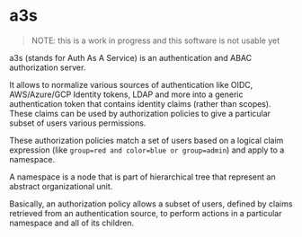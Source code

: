 # a3s

> NOTE: this is a work in progress and this software is not usable yet

a3s (stands for Auth As A Service) is an authentication and ABAC authorization
server.

It allows to normalize various sources of authentication like OIDC,
AWS/Azure/GCP Identity tokens, LDAP and more into a generic authentication token
that contains identity claims (rather than scopes). These claims can be used by
authorization policies to give a particular subset of users various permissions.

These authorization policies match a set of users based on a logical claim
expression (like `group=red and color=blue or group=admin`) and apply to a
namespace.

A namespace is a node that is part of hierarchical tree that represent an
abstract organizational unit.

Basically, an authorization policy allows a subset of users, defined by claims
retrieved from an authentication source, to perform actions in a particular
namespace and all of its children.
